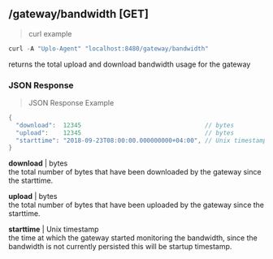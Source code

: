 ## /gateway/bandwidth [GET]
> curl example

```go
curl -A "Uplo-Agent" "localhost:8480/gateway/bandwidth"
```

returns the total upload and download bandwidth usage for the gateway

### JSON Response
> JSON Response Example

```go
{
  "download":  12345                                  // bytes
  "upload":    12345                                  // bytes
  "starttime": "2018-09-23T08:00:00.000000000+04:00", // Unix timestamp
}
```

**download** | bytes  
the total number of bytes that have been downloaded by the gateway since the
starttime.

**upload** | bytes  
the total number of bytes that have been uploaded by the gateway since the
starttime.

**starttime** | Unix timestamp  
the time at which the gateway started monitoring the bandwidth, since the
bandwidth is not currently persisted this will be startup timestamp.